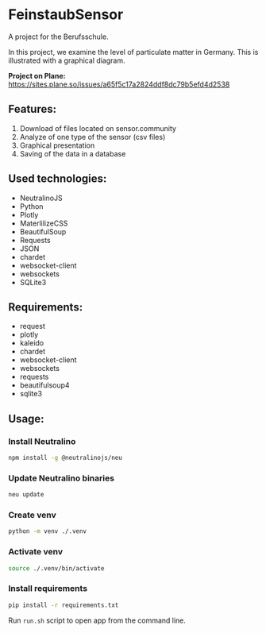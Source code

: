 # FeinstaubSensor

A project for the Berufsschule.

In this project, we examine the level of particulate matter in Germany.
This is illustrated with a graphical diagram.

**Project on Plane:** https://sites.plane.so/issues/a65f5c17a2824ddf8dc79b5efd4d2538

## Features:

1. Download of files located on sensor.community
2. Analyze of one type of the sensor (csv files)
3. Graphical presentation
4. Saving of the data in a database


## Used technologies:

- NeutralinoJS
- Python
- Plotly
- MaterlilizeCSS
- BeautifulSoup
- Requests
- JSON
- chardet
- websocket-client
- websockets
- SQLite3


## Requirements:

- request
- plotly
- kaleido
- chardet
- websocket-client
- websockets
- requests
- beautifulsoup4
- sqlite3


## Usage:

### Install Neutralino

```sh
npm install -g @neutralinojs/neu
```

### Update Neutralino binaries

```sh
neu update
```

### Create venv

```sh
python -m venv ./.venv
```

### Activate venv

```sh
source ./.venv/bin/activate 
```

### Install requirements

```bash
pip install -r requirements.txt
```


Run `run.sh` script to open app from the command line.
